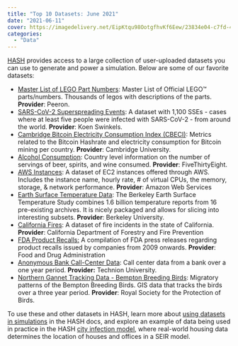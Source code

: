 ```yaml
---
title: "Top 10 Datasets: June 2021"
date: "2021-06-11"
cover: https://imagedelivery.net/EipKtqu98OotgfhvKf6Eew/23834e04-c7fd-4b07-5510-c630251f9a00/public
categories: 
  - "Data"
---
```


[HASH](https://hash.ai/platform/index) provides access to a large collection of user-uploaded datasets you can use to generate and power a simulation. Below are some of our favorite datasets: 

- [Master List of LEGO Part Numbers](https://hash.ai/@peeron/parts): Master List of Official LEGO™ parts/numbers. Thousands of legos with descriptions of the parts. **Provider**: Peeron.
- [SARS-CoV-2 Superspreading Events](https://hash.ai/@hash/superspreading): A dataset with 1,100 SSEs - cases where at least five people were infected with SARS-CoV-2 - from around the world. **Provider**: Koen Swinkels.
- [Cambridge Bitcoin Electricity Consumption Index (CBECI)](https://hash.ai/@anon/cbeci): Metrics related to the Bitcoin Hashrate and electricity consumption for Bitcoin mining per country. **Provider**: Cambridge University.
- [Alcohol Consumption](https://hash.ai/@fivethirtyeight/alcohol-consumption): Country level information on the number of servings of beer, spirits, and wine consumed. **Provider**: FiveThirtyEight.
- [AWS Instances](https://hash.ai/@hash/aws-instances): A dataset of EC2 instances offered through AWS. Includes the instance name, hourly rate, # of virtual CPUs, the memory, storage, & network performance. **Provider**: Amazon Web Services
- [Earth Surface Temperature Data](https://hash.ai/@berkeleyearth/surface-temperature): The Berkeley Earth Surface Temperature Study combines 1.6 billion temperature reports from 16 pre-existing archives. It is nicely packaged and allows for slicing into interesting subsets. **Provider**: Berkeley University.
- [California Fires](https://hash.ai/@anon/ca-fires): A dataset of fire incidents in the state of California. **Provider**: California Department of Forestry and Fire Prevention
- [FDA Product Recalls:](https://hash.ai/@us-fda/recalls) A compilation of FDA press releases regarding product recalls issued by companies from 2009 onwards. **Provider**: Food and Drug Administration 
- [Anonymous Bank Call-Center Data](https://hash.ai/@technion/call-center-data): Call center data from a bank over a one year period. **Provider:** Technion University.
- [Northern Gannet Tracking Data - Bempton Breeding Birds](https://hash.ai/@royal-society-for-the-/northern_gannets): Migratory patterns of the Bempton Breeding Birds. GIS data that tracks the birds over a three year period. **Provider**: Royal Society for the Protection of Birds.

To use these and other datasets in HASH, learn more about [using datasets in simulations](https://docs.hash.ai/core/creating-simulations/datasets) in the HASH docs, and explore an example of data being used in practice in the HASH [city infection model](https://hash.ai/index/5e863dcaeb2a7120ea2fe0b8/city-infection-model), where real-world housing data determines the location of houses and offices in a SEIR model.
